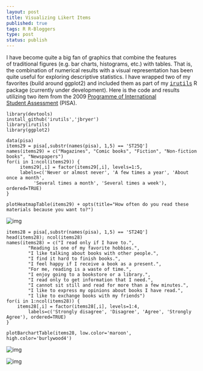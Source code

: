 ```yaml
--- 
layout: post
title: Visualizing Likert Items
published: true
tags: R R-Bloggers
type: post
status: publish
---
```


I have become quite a big fan of graphics that combine the features of traditional figures (e.g. bar charts, histograms, etc.) with tables. That is, the combination of numerical results with a visual representation has been quite useful for exploring descriptive statistics. I have wrapped two of my favorites (build around ggplot2) and included them as part of my <span style="font-family: 'courier new', courier;"><a href="https://github.com/jbryer/irutils">irutils</a></span> R package (currently under development). Here is the code and results utilizing two item from the 2009 <a href="http://www.pisa.oecd.org/">Programme of International Student Assessment</a> (PISA).

	library(devtools)
	install_github('irutils','jbryer')
	library(irutils)
	library(ggplot2)

	data(pisa)
	items29 = pisa[,substr(names(pisa), 1,5) == 'ST25Q']
	names(items29) = c("Magazines", "Comic books", "Fiction", "Non-fiction books", "Newspapers")
	for(i in 1:ncol(items29)) {
	     items29[,i] = factor(items29[,i], levels=1:5,
	     labels=c('Never or almost never', 'A few times a year', 'About once a month',
	          'Several times a month', 'Several times a week'), ordered=TRUE)
	}

	plotHeatmapTable(items29) + opts(title="How often do you read these materials because you want to?")

![img](http://jason.bryer.org/images/PISA29HeatmapTable.png)

	items28 = pisa[,substr(names(pisa), 1,5) == 'ST24Q']
	head(items28); ncol(items28)
	names(items28) = c("I read only if I have to.",
			"Reading is one of my favorite hobbies.",
			"I like talking about books with other people.",
			"I find it hard to finish books.",
			"I feel happy if I receive a book as a present.",
			"For me, reading is a waste of time.",
			"I enjoy going to a bookstore or a library.",
			"I read only to get information that I need.",
			"I cannot sit still and read for more than a few minutes.",
			"I like to express my opinions about books I have read.",
			"I like to exchange books with my friends")
	for(i in 1:ncol(items28)) {
		items28[,i] = factor(items28[,i], levels=1:4, 
			labels=c('Strongly disagree', 'Disagree', 'Agree', 'Strongly Agree'), ordered=TRUE)
	}

	plotBarchartTable(items28, low.color='maroon', high.color='burlywood4')

![img](http://jason.bryer.org/images/PISA28BarchartTable1.png)

![img](http://jason.bryer.org/images/PISA28BarchartTable2.png)

